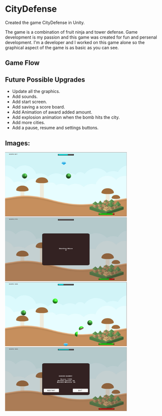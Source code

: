 # CityDefense
Created the game CityDefense in Unity.

The game is a combination of fruit ninja and tower defense.
Game development is my passion and this game was created for fun and persenal development.
I'm a developer and I worked on this game alone so the graphical aspect of the game is as basic as you can see.


## Game Flow



## Future Possible Upgrades
- Update all the graphics.
- Add sounds.
- Add start screen.
- Add saving a score board.
- Add Animation of award added amount.
- Add explosion animation when the bomb hits the city.
- Add more cities.
- Add a pause, resume and settings buttons.

##  Images:
<img  src="Images/CityDefense2.png" width="400" >
<img  src="Images/CityDefense3.png" width="400" >
<img  src="Images/CityDefense4.png" width="400" >
<img  src="Images/CityDefense5.png" width="400" >
